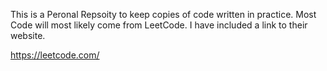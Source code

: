 This is a Peronal Repsoity to keep copies of code written in practice. Most Code will most likely come from LeetCode. I have included a link to their website. 

https://leetcode.com/
